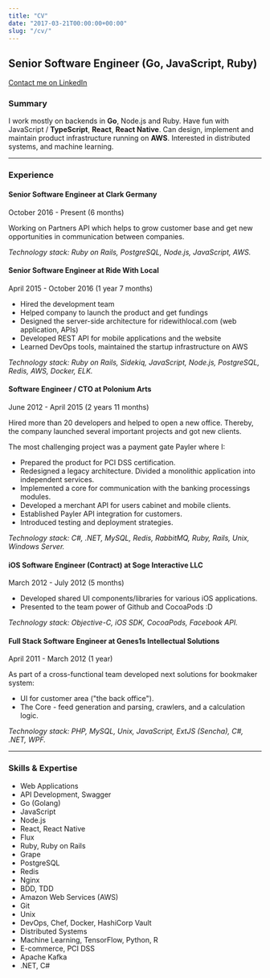 ```yaml
---
title: "CV"
date: "2017-03-21T00:00:00+00:00"
slug: "/cv/"
---
```


## Senior Software Engineer (Go, JavaScript, Ruby)

[Contact me on LinkedIn](https://www.linkedin.com/in/akrisanov/)

### Summary

I work mostly on backends in **Go**, Node.js and Ruby. Have fun with JavaScript / **TypeScript**, **React**, **React Native**. Can design, implement and maintain product infrastructure running on **AWS**. Interested in distributed systems, and machine learning.

--------------

### Experience

#### Senior Software Engineer at Clark Germany
October 2016 - Present (6 months)

Working on Partners API which helps to grow customer base and get new opportunities in communication
between companies.

_Technology stack: Ruby on Rails, PostgreSQL, Node.js, JavaScript, AWS._

#### Senior Software Engineer at Ride With Local
April 2015 - October 2016 (1 year 7 months)

* Hired the development team
* Helped company to launch the product and get fundings
* Designed the server-side architecture for ridewithlocal.com (web application, APIs)
* Developed REST API for mobile applications and the website
* Learned DevOps tools, maintained the startup infrastructure on AWS

_Technology stack: Ruby on Rails, Sidekiq, JavaScript, Node.js, PostgreSQL, Redis, AWS, Docker, ELK._

#### Software Engineer / CTO at Polonium Arts
June 2012 - April 2015 (2 years 11 months)

Hired more than 20 developers and helped to open a new office. Thereby, the company launched several
important projects and got new clients.

The most challenging project was a payment gate Payler where I:

* Prepared the product for PCI DSS certification.
* Redesigned a legacy architecture. Divided a monolithic application into independent services.
* Implemented a core for communication with the banking processings modules.
* Developed a merchant API for users cabinet and mobile clients.
* Established Payler API integration for customers.  
* Introduced testing and deployment strategies.

_Technology stack: C#, .NET, MySQL, Redis, RabbitMQ, Ruby, Rails, Unix, Windows Server._

#### iOS Software Engineer (Contract) at Soge Interactive LLC
March 2012 - July 2012 (5 months)

* Developed shared UI components/libraries for various iOS applications.
* Presented to the team power of Github and CocoaPods :D

_Technology stack: Objective-C, iOS SDK, CocoaPods, Facebook API._

#### Full Stack Software Engineer at Genes1s Intellectual Solutions
April 2011 - March 2012 (1 year)

As part of a cross-functional team developed next solutions for bookmaker system:

* UI for customer area ("the back office").
* The Core - feed generation and parsing, crawlers, and a calculation logic.

_Technology stack: PHP, MySQL, Unix, JavaScript, ExtJS (Sencha), C#, .NET, WPF._

----------------

### Skills & Expertise

* Web Applications
* API Development, Swagger
* Go (Golang)
* JavaScript
* Node.js
* React, React Native
* Flux
* Ruby, Ruby on Rails
* Grape
* PostgreSQL
* Redis
* Nginx
* BDD, TDD
* Amazon Web Services (AWS)
* Git
* Unix
* DevOps, Chef, Docker, HashiCorp Vault
* Distributed Systems
* Machine Learning, TensorFlow, Python, R
* E-commerce, PCI DSS
* Apache Kafka
* .NET, C#